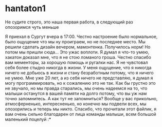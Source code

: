 # hantaton1
Не судите строго, это наша первая работа, в следующий раз опозоримся чуть меньше

Я приехал в Сургут вчера в 17:00. Честно настроение было нормальное, было ощущение что мы ну проиграем, но не последнее место. Мы решили сделать дизайн вечером, мамонтенка. Получилось норм! Но потом мы пришли сюда... Это ужас воплоти. Я думал я что-то умею, хакатон доказал мне, что я не стою ломаного гроша. Честно спасибо вам мементоры, за хорошую помощь и ругалки нас. Я не чувстовал себя более стыдно никогда в жизни. У меня ощущение, что я никогда ничего не добьюсь в жизни и стану безработным потому, что я ничего не умею. Мне уже 20 лет, а из себя ничего не представляю, я думал я могу программировать, но к сожалению это не так. Как бы грустно это не звучало, но мы правда старались, мы очень надеемся на то, что малыши останутся в вашей памяти на долго потому, что вы уж нам точно запомнитесь. А как тут не запомниться? Вообще у вас прикольно, атмосферненько, интересненько, но конечно мы подвели всех, мы опозорились и теперь мы никто. Спасибо, что прочитали этот файлик, я вам очень сильно благодарен от лица команды малыши, всем большой маленький поцелуй :*
